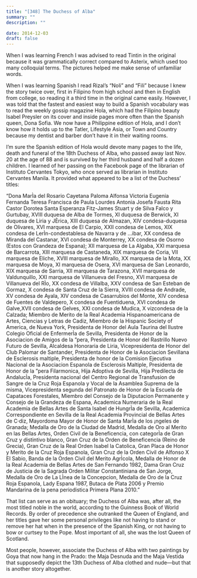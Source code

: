 ```yaml
---
title: "[348] The Duchess of Alba"
summary: ""
description: ""

date: 2014-12-03
draft: false
---
```


When I was learning French I was advised to read Tintin in the original because it was grammatically correct compared to Asterix, which used too many colloquial terms. The pictures helped me make sense of unfamiliar words.

When I was learning Spanish I read Rizal’s “Noli” and “Fili” because I knew the story twice over, first in Filipino from high school and then in English from college, so reading it a third time in the original came easily. However, I was told that the fastest and easiest way to build a Spanish vocabulary was to read the weekly gossip magazine Hola, which had the Filipino beauty Isabel Preysler on its cover and inside pages more often than the Spanish queen, Dona Sofia. We now have a Philippine edition of Hola, and I don’t know how it holds up to the Tatler, Lifestyle Asia, or Town and Country because my dentist and barber don’t have it in their waiting rooms.

I’m sure the Spanish edition of Hola would devote many pages to the life, death and funeral of the 18th Duchess of Alba, who passed away last Nov. 20 at the age of 88 and is survived by her third husband and half a dozen children. I learned of her passing on the Facebook page of the librarian of Instituto Cervantes Tokyo, who once served as librarian in Instituto Cervantes Manila. It provided what appeared to be a list of the Duchess’ titles:

“Dona MarÌa del Rosario Cayetana Paloma Alfonsa Victoria Eugenia Fernanda Teresa Francisca de Paula Lourdes Antonia Josefa Fausta Rita Castor Dorotea Santa Esperanza Fitz-James Stuart y de Silva Falco y Gurtubay, XVIII duquesa de Alba de Tormes, XI duquesa de Berwick, XI duquesa de Liria y JÈrica, XIII duquesa de Almazan, XIV condesa-duquesa de Olivares, XVI marquesa de El Carpio, XXII condesa de Lemos, XIX condesa de LerÌn-condestablesa de Navarra y de …ibar, XX condesa de Miranda del Castanar, XVI condesa de Monterrey, XX condesa de Osorno (Estos con Grandeza de Espana); XII marquesa de La Algaba, XXI marquesa de Barcarrota, XIII marquesa de Castaneda, XIX marquesa de Coria, VII marquesa de Eliche, XVIII marquesa de Mirallo, XX marquesa de la Mota, XX marquesa de Moya, XI marquesa de Osera, XVI marquesa de San Leonardo, XIX marquesa de Sarria, XII marquesa de Tarazona, XVII marquesa de Valdunquillo, XXI marquesa de Villanueva del Fresno, XVI marquesa de Villanueva del RÌo, XX condesa de Villalba, XXV condesa de San Esteban de Gormaz, X condesa de Santa Cruz de la Sierra, XVIII condesa de Andrade, XV condesa de Ayala, XIV condesa de Casarrubios del Monte, XIV condesa de Fuentes de Valdepero, X condesa de Fuentiduena, XVI condesa de Galve,XVII condesa de Gelves, XXI condesa de Mudica, X vizcondesa de la Calzada; Miembro de Merito de la Real Academia Hispanoamericana de Artes, Ciencias y Letras de Cadiz, Miembro de la Hispanic Society of America, de Nueva York, Presidenta de Honor del Aula Taurina del Ilustre Colegio Oficial de EnfermerÌa de Sevilla, Presidenta de Honor de la Asociacion de Amigos de la ”pera, Presidenta de Honor del Rastrillo Nuevo Futuro de Sevilla, Alcaldesa Honoraria de Liria, Vicepresidenta de Honor del Club Palomar de Santander, Presidenta de Honor de la Asociacion Sevillana de Esclerosis maltiple, Presidenta de honor de la Comision Ejecutiva Nacional de la Asociacion Espanola de Esclerosis Maltiple, Presidenta de Honor de la ”pera Filarmonica, Hija Adoptiva de Sevilla, Hija Predilecta de AndalucÌa, Presidenta nacional del Centro Regional de Transfusion de Sangre de la Cruz Roja Espanola y Vocal de la Asamblea Suprema de la misma, Vicepresidenta segunda del Patronato de Honor de la Escuela de Capataces Forestales, Miembro del Consejo de la Diputacion Permanente y Consejo de la Grandeza de Espana, Academica Numeraria de la Real Academia de Bellas Artes de Santa Isabel de HungrÌa de Sevilla, Academica Correspondiente en Sevilla de la Real Academia Provincial de Bellas Artes de C·diz, Mayordoma Mayor de Honor de Santa MarÌa de los ¡ngeles de Granada; Medalla de Oro de la Ciudad de Madrid, Medalla de Oro al Merito en las Bellas Artes, Orden Civil de la Beneficencia, con categorÌa de Gran Cruz y distintivo blanco, Gran Cruz de la Orden de Beneficencia (Reino de Grecia), Gran Cruz de la Real Orden Isabel la Catolica, Gran Placa de Honor y Merito de la Cruz Roja Espanola, Gran Cruz de la Orden Civil de Alfonso X El Sabio, Banda de la Orden Civil del Merito AgrÌcola, Medalla de Honor de la Real Academia de Bellas Artes de San Fernando 1982, Dama Gran Cruz de Justicia de la Sagrada Orden Militar Constantiniana de San Jorge, Medalla de Oro de La LÌnea de la Concepcion, Medalla de Oro de la Cruz Roja Espanola, Lady Espana 1987, Butaca de Plata 2006 y Premio Mandarina de la pena periodistica Primera Plana 2010.”

That list can serve as an obituary; the Duchess of Alba was, after all, the most titled noble in the world, according to the Guinness Book of World Records. By order of precedence she outranked the Queen of England, and her titles gave her some personal privileges like not having to stand or remove her hat when in the presence of the Spanish King, or not having to bow or curtsey to the Pope. Most important of all, she was the lost Queen of Scotland.

Most people, however, associate the Duchess of Alba with two paintings by Goya that now hang in the Prado: the Maja Desnuda and the Maja Vestida that supposedly depict the 13th Duchess of Alba clothed and nude—but that is another story altogether.
